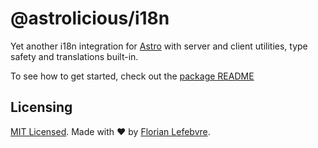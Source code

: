 # @astrolicious/i18n

Yet another i18n integration for [Astro](https://astro.build/) with server and client utilities, type safety and translations built-in.

To see how to get started, check out the [package README](./package/README.md)

## Licensing

[MIT Licensed](./LICENSE). Made with ❤️ by [Florian Lefebvre](https://github.com/florian-lefebvre).
